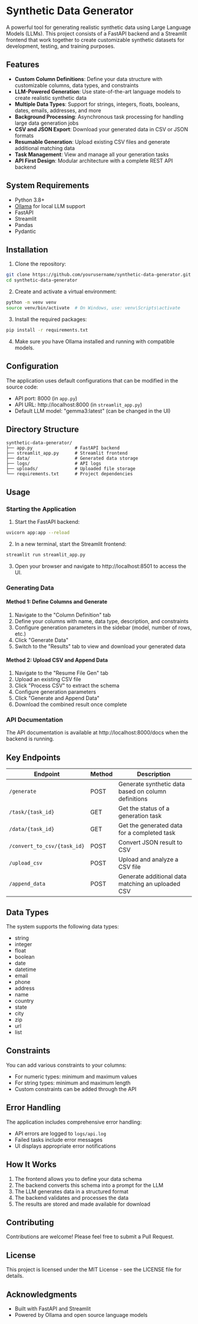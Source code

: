# Synthetic Data Generator

A powerful tool for generating realistic synthetic data using Large Language Models (LLMs). This project consists of a FastAPI backend and a Streamlit frontend that work together to create customizable synthetic datasets for development, testing, and training purposes.

<!-- ![Synthetic Data Generator](https://via.placeholder.com/800x400?text=Synthetic+Data+Generator) -->

## Features

- **Custom Column Definitions**: Define your data structure with customizable columns, data types, and constraints
- **LLM-Powered Generation**: Use state-of-the-art language models to create realistic synthetic data
- **Multiple Data Types**: Support for strings, integers, floats, booleans, dates, emails, addresses, and more
- **Background Processing**: Asynchronous task processing for handling large data generation jobs
- **CSV and JSON Export**: Download your generated data in CSV or JSON formats
- **Resumable Generation**: Upload existing CSV files and generate additional matching data
- **Task Management**: View and manage all your generation tasks
- **API First Design**: Modular architecture with a complete REST API backend

## System Requirements

- Python 3.8+
- [Ollama](https://ollama.ai/) for local LLM support
- FastAPI
- Streamlit
- Pandas
- Pydantic

## Installation

1. Clone the repository:

```bash
git clone https://github.com/yourusername/synthetic-data-generator.git
cd synthetic-data-generator
```

2. Create and activate a virtual environment:

```bash
python -m venv venv
source venv/bin/activate  # On Windows, use: venv\Scripts\activate
```

3. Install the required packages:

```bash
pip install -r requirements.txt
```

4. Make sure you have Ollama installed and running with compatible models.

## Configuration

The application uses default configurations that can be modified in the source code:

- API port: 8000 (in `app.py`)
- API URL: http://localhost:8000 (in `streamlit_app.py`)
- Default LLM model: "gemma3:latest" (can be changed in the UI)

## Directory Structure

```
synthetic-data-generator/
├── app.py                # FastAPI backend
├── streamlit_app.py      # Streamlit frontend
├── data/                 # Generated data storage
├── logs/                 # API logs
├── uploads/              # Uploaded file storage
└── requirements.txt      # Project dependencies
```

## Usage

### Starting the Application

1. Start the FastAPI backend:

```bash
uvicorn app:app --reload
```

2. In a new terminal, start the Streamlit frontend:

```bash
streamlit run streamlit_app.py
```

3. Open your browser and navigate to http://localhost:8501 to access the UI.

### Generating Data

#### Method 1: Define Columns and Generate

1. Navigate to the "Column Definition" tab
2. Define your columns with name, data type, description, and constraints
3. Configure generation parameters in the sidebar (model, number of rows, etc.)
4. Click "Generate Data"
5. Switch to the "Results" tab to view and download your generated data

#### Method 2: Upload CSV and Append Data

1. Navigate to the "Resume File Gen" tab
2. Upload an existing CSV file
3. Click "Process CSV" to extract the schema
4. Configure generation parameters
5. Click "Generate and Append Data"
6. Download the combined result once complete

### API Documentation

The API documentation is available at http://localhost:8000/docs when the backend is running.

## Key Endpoints

| Endpoint | Method | Description |
|----------|--------|-------------|
| `/generate` | POST | Generate synthetic data based on column definitions |
| `/task/{task_id}` | GET | Get the status of a generation task |
| `/data/{task_id}` | GET | Get the generated data for a completed task |
| `/convert_to_csv/{task_id}` | POST | Convert JSON result to CSV |
| `/upload_csv` | POST | Upload and analyze a CSV file |
| `/append_data` | POST | Generate additional data matching an uploaded CSV |

## Data Types

The system supports the following data types:

- string
- integer
- float
- boolean
- date
- datetime
- email
- phone
- address
- name
- country
- state
- city
- zip
- url
- list

## Constraints

You can add various constraints to your columns:

- For numeric types: minimum and maximum values
- For string types: minimum and maximum length
- Custom constraints can be added through the API

## Error Handling

The application includes comprehensive error handling:

- API errors are logged to `logs/api.log`
- Failed tasks include error messages
- UI displays appropriate error notifications

## How It Works

1. The frontend allows you to define your data schema
2. The backend converts this schema into a prompt for the LLM
3. The LLM generates data in a structured format
4. The backend validates and processes the data
5. The results are stored and made available for download

## Contributing

Contributions are welcome! Please feel free to submit a Pull Request.

## License

This project is licensed under the MIT License - see the LICENSE file for details.

## Acknowledgments

- Built with FastAPI and Streamlit
- Powered by Ollama and open source language models